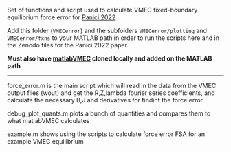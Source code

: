 Set of functions and script used to calculate VMEC fixed-boundary equilibrium force error for [Panici 2022](https://arxiv.org/abs/2203.17173)

Add this folder (`VMECerror`) and the subfolders `VMECerror/plotting` and `VMECerror/fxns` to your MATLAB path in order to run the scripts here and in the Zenodo files for the Panici 2022 paper.

**Must also have [matlabVMEC](https://github.com/lazersos/matlabVMEC) cloned locally and added on the MATLAB path**

-------------------------------------------------------------------------
force_error.m is the main script which will read in the data from the VMEC
output files (wout) and get the R,Z,lambda fourier series coefficients,
and calculate the necessary B,J and derivatives for findinf the force
error.


debug_plot_quants.m plots a bunch of quantities and compares them to what 
matlabVMEC calculates

example.m shows using the scripts to calculate force error FSA for an example
VMEC equilibrium
